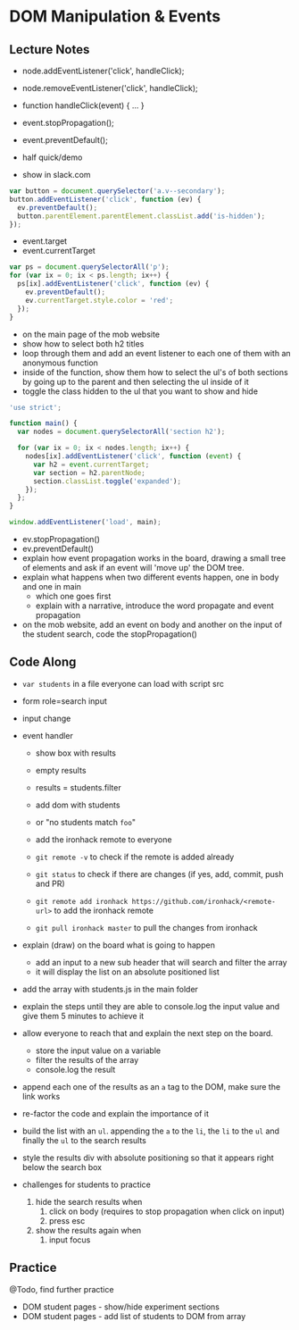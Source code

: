 # DOM Manipulation & Events

## Lecture Notes

- node.addEventListener('click', handleClick);
- node.removeEventListener('click', handleClick);
- function handleClick(event) { ... }
- event.stopPropagation();
- event.preventDefault();

- half quick/demo
- show in slack.com

```js
var button = document.querySelector('a.v--secondary');
button.addEventListener('click', function (ev) {
  ev.preventDefault();
  button.parentElement.parentElement.classList.add('is-hidden');
});
```
- event.target
- event.currentTarget

```js
var ps = document.querySelectorAll('p');
for (var ix = 0; ix < ps.length; ix++) {
  ps[ix].addEventListener('click', function (ev) {
    ev.preventDefault();
    ev.currentTarget.style.color = 'red';
  });
}
```

- on the main page of the mob website
- show how to select both h2 titles
- loop through them and add an event listener to each one of them with an anonymous function
- inside of the function, show them how to select the ul's of both sections by going up to the parent and then selecting the ul inside of it
- toggle the class hidden to the ul that you want to show and hide

```javascript
'use strict';

function main() {
  var nodes = document.querySelectorAll('section h2');

  for (var ix = 0; ix < nodes.length; ix++) {
    nodes[ix].addEventListener('click', function (event) {
      var h2 = event.currentTarget;
      var section = h2.parentNode;
      section.classList.toggle('expanded');
    });
  };
}

window.addEventListener('load', main);
```

- ev.stopPropagation()
- ev.preventDefault()
- explain how event propagation  works in the board, drawing a small tree of elements and ask if an event will 'move up' the DOM tree.
- explain what happens when two different events happen, one in body and one in main
  - which one goes first
  - explain with a narrative, introduce the word propagate and event propagation
- on the mob website, add an event on body and another on the input of the student search, code the stopPropagation()

## Code Along

- `var students` in a file everyone can load with script src
- form role=search input
- input change
- event handler
  - show box with results
  - empty results
  - results = students.filter
  - add dom with students
  - or "no students match `foo`"

  - add the ironhack remote to everyone
  - `git remote -v` to check if the remote is added already
  - `git status` to check if there are changes (if yes, add, commit, push and PR)
  - `git remote add ironhack https://github.com/ironhack/<remote-url>` to add the ironhack remote
  - `git pull ironhack master` to pull the changes from ironhack
- explain (draw) on the board what is going to happen
  - add an input to a new sub header that will search and filter the array
  - it will display the list on an absolute positioned list
- add the array with students.js in the main folder
- explain the steps until they are able to console.log the input value and give them 5 minutes to achieve it
- allow everyone to reach that and explain the next step on the board.
  - store the input value on a variable
  - filter the results of the array
  - console.log the result
- append each one of the results as an  `a` tag to the DOM, make sure the link works
- re-factor the code and explain the importance of it
- build the list with an `ul`. appending the `a` to the `li`, the `li` to the `ul` and finally the `ul` to the search results
- style the results div with absolute positioning so that it appears right below the search box

- challenges for students to practice
  1. hide the search results when
     1. click on body (requires to stop propagation when click on input)
     2. press esc
  2. show the results again when
     1. input focus

## Practice

@Todo, find further practice

- DOM student pages - show/hide experiment sections
- DOM student pages - add list of students to DOM from array